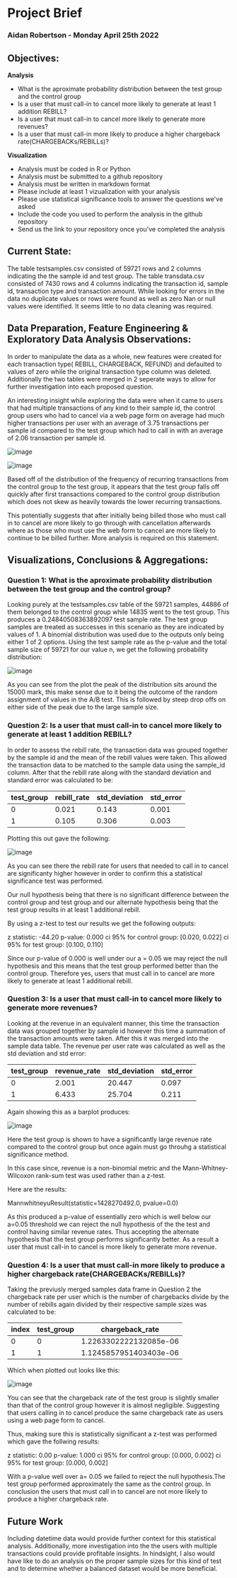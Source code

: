 # **Project Brief**
### **Aidan Robertson      -     Monday April 25th 2022**
## **Objectives:**  
  **Analysis**

* What is the aproximate probability distribution between the test group and the control group
* Is a user that must call-in to cancel more likely to generate at least 1 addition REBILL?
* Is a user that must call-in to cancel more likely to generate more revenues?
* Is a user that must call-in more likely to produce a higher chargeback rate(CHARGEBACKs/REBILLs)?
 
 **Visualization**
* Analysis must be coded in R or Python
* Analysis must be submitted to a github repository
* Analysis must be written in markdown format
* Please include at least 1 vizualization with your analysis
* Please use statistical significance tools to answer the questions we've asked
* Include the code you used to perform the analysis in the github repository
* Send us the link to your repository once you've completed the analysis

## **Current State:**

The table testsamples.csv consisted of 59721 rows and 2 columns indicating the the sample id and test group. The table transdata.csv consisted of 7430 rows and 4 columns indicating the transaction id, sample id, transaction type and transaction amount. While looking for errors in the data no duplicate values or rows were found as well as zero Nan or null values were identified. It seems little to no data cleaning was required.

## **Data Preparation, Feature Engineering & Exploratory Data Analysis Observations:**
In order to manipulate the data as a whole, new features were created for each transaction type( REBILL, CHARGEBACK, REFUND) and defaulted to values of zero while the original transaction type column was deleted. Additionally the two tables were merged in 2 seperate ways to allow for further investigation into each proposed question.

An interesting insight while exploring the data were when it came to users that had multiple transactions of any kind to their sample id, the control group users who had to cancel via a web page form on average had much higher transactions per user with an average of 3.75 transactions per sample id compared to the test group which had to call in with an average of 2.06 transaction per sample id. 

![image](https://user-images.githubusercontent.com/54183001/165142131-5f859930-2219-4a07-aed6-ab4b2209876f.png)

![image](https://user-images.githubusercontent.com/54183001/165142233-920b05bf-89df-4d94-a94d-6263a2f4df07.png)

Based off of the distribution of the frequency of recurring transactions from the control group to the test group, it appears that the test group falls off quickly after first transactions compared to the control group distribution which does not skew as heavily towards the lower recurring transactions.

This potentially suggests that after initially being billed those who must call in to cancel are more likely to go through with cancellation afterwards where as those who must use the web form to cancel are more likely to continue to be billed further. More analysis is required on this statement. 

## **Visualizations, Conclusions & Aggregations:**
### Question 1: What is the aproximate probability distribution between the test group and the control group?

Looking purely at the testsamples.csv table of the 59721 samples, 44886 of them belonged to the control group while 14835 went to the test group. This produces a 0.24840508363892097 test sample rate. The test group samples are treated as successes in this scenario as they are indicated by values of 1. A binomial distribution was used due to the outputs only being either 1 of 2 options. Using the test sample rate as the p-value and the total sample size of 59721 for our value n, we get the following probability distribution:

![image](https://user-images.githubusercontent.com/54183001/165135200-17753bfd-6603-4c2e-b896-a96f733f78da.png)

As you can see from the plot the peak of the distribution sits around the 15000 mark, this make sense due to it being the outcome of the random assignment of values in the A/B test. This is followed by steep drop offs on either side of the peak due to the large sample size.
### Question 2: Is a user that must call-in to cancel more likely to generate at least 1 addition REBILL?

In order to assess the rebill rate, the transaction data was grouped together by the sample id and the mean of the rebill values were taken. This allowed the transaction data to be matched to the sample data using the sample_id column. After that the rebill rate along with the standard deviation and standard error was calculated to be:

test_group	| rebill_rate	| std_deviation	| std_error
  --- 	 |	 ---   |    ---   |   ---   |
   0	       |     0.021	 |     0.143	    |  0.001
   1	       |     0.105	 |     0.306	    |  0.003

Plotting this out gave the following:

![image](https://user-images.githubusercontent.com/54183001/165142498-40f01cee-40eb-47d4-a0e5-d6c3e10f6813.png)

As you can see there the rebill rate for users that needed to call in to cancel are significanty higher however in order to confirm this a statistical significance test was performed.

Our null hypothesis being that there is no significant difference between the control group and test group and our alternate hypothesis being that the test group results in at least 1 additional rebill.

By using a z-test to test our results we get the following outputs:

z statistic: -44.20
p-value: 0.000
ci 95% for control group: [0.020, 0.022]
ci 95% for test group: [0.100, 0.110]

Since our p-value of 0.000 is well under our a = 0.05 we may reject the null hypothesis and this means that the test group performed better than the control group. Therefore yes, users that must call in to cancel are more likely to generate at least 1 additional rebill.

### Question 3: Is a user that must call-in to cancel more likely to generate more revenues?

Looking at the revenue in an equivalent manner, this time the transaction data was grouped together by sample id however this time a summation of the transaction amounts were taken. After this it was merged into the sample data table. The revenue per user rate was calculated as well as the std deviation and std error:

test_group	|  revenue_rate  | 	std_deviation	  |  std_error
---  |    ---   |   ---    |    ---    | 
    0	     |     2.001	     |     20.447	      |  0.097
    1	     |     6.433	     |     25.704	      |  0.211
    
Again showing this as a barplot produces:

![image](https://user-images.githubusercontent.com/54183001/165142745-d3eb9b10-9e35-4e6f-bc1c-2f651bea2dc8.png)

Here the test group is shown to have a significantly large revenue rate compared to the control group but once again must go throuhg a statistical significance method.

In this case since, revenue is a non-binomial metric and the Mann-Whitney-Wilcoxon rank-sum test was used rather than a z-test.

Here are the results:

MannwhitneyuResult(statistic=1428270492.0, pvalue=0.0)

As this produced a p-value of essentially zero which is well below our a=0.05 threshold we can reject the null hypothesis of the the test and control having similar revenue rates. Thus accepting the alternate hypothesis that the test group performs significantly better. As a result a user that must call-in to cancel is more likely to generate more revenue.

### Question 4: Is a user that must call-in more likely to produce a higher chargeback rate(CHARGEBACKs/REBILLs)?

Taking the previusly merged samples data frame in Question 2 the chargeback rate per user which is the number of chargebacks divide by the number of rebills again divided by their respective sample sizes was calculated to be:

|index|test\_group|chargeback\_rate|
|---|---|---|
|0|0|1\.2263302222132085e-06|
|1|1|1\.1245857951403403e-06|

Which when plotted out looks like this:

![image](https://user-images.githubusercontent.com/54183001/165142874-edda25b0-d04c-4743-8dcd-63b488cc34a9.png)

You can see that the chargeback rate of the test group is slightly smaller than that of the control group however it is almost negligible. Suggesting that users calling in to cancel produce the same chargeback rate as users using a web page form to cancel.

Thus, making sure this is statistically significant a z-test was performed which gave the follwing results:

z statistic: 0.00
p-value: 1.000
ci 95% for control group: [0.000, 0.002]
ci 95% for test group: [0.000, 0.002]

With a p-value well over a= 0.05 we failed to reject the null hypothesis.The test group performed approximately the same as the control group. In conclusion the users that must call in to cancel are not more likely to produce a higher chargeback rate.

## Future Work
Including datetime data would provide further context for this statistical analysis. Additionally, more investigation into the the users with multiple transactions could provide profitable insights. In hindsight, I also would have like to do an analysis on the proper sample sizes for this kind of test and to determine whether a balanced dataset would be more beneficial.
